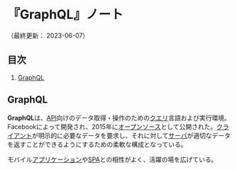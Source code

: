 # 『GraphQL』ノート

（最終更新： 2023-06-07）


## 目次

1. [GraphQL](#graphql)


## GraphQL

**GraphQL**は、[API](../../../network/_/chapters/web.md#web-api)向けのデータ取得・操作のための[クエリ](../../database/_/chapters/sql.md#クエリ)言語および実行環境。Facebookによって開発され、2015年に[オープンソース](../../../computer/software/_/chapters/open_source_software.md#オープンソースソフトウェア)として公開された。[クライアント](../../../system/_/chapters/system_processing_model.md#クライアントサーバシステム)が明示的に必要なデータを要求し、それに対して[サーバ](../../../system/_/chapters/system_processing_model.md#クライアントサーバシステム)が適切なデータを返すことができるようにするための柔軟な構成となっている。

モバイル[アプリケーション](../../../computer/software/_/chapters/software.md#応用ソフトウェア)や[SPA](../../../programming/_/chapters/programming_language.md#javascript)との相性がよく、活躍の場を広げている。
